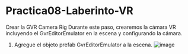 # Practica08-Laberinto-VR
Crear la GVR Camera Rig 
Durante este paso, crearemos la cámara VR incluyendo el GvrEditorEmulator en la escena y configurando la cámara. 
1.	Agregue el objeto prefab GvrEditorEmulator a la escena. 
![image](https://user-images.githubusercontent.com/49033433/126419950-3be74d39-0e86-4318-8912-df3d2ca7f1ba.png)
